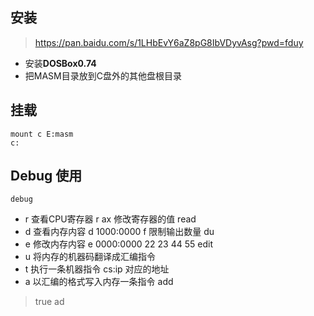 ## 安装

>   https://pan.baidu.com/s/1LHbEvY6aZ8pG8IbVDyvAsg?pwd=fduy

*   安装**DOSBox0.74**
*   把MASM目录放到C盘外的其他盘根目录

## 挂载

~~~ shell
mount c E:masm
c:
~~~

## Debug 使用

~~~ shell
debug
~~~

-   r    查看CPU寄存器   r ax 修改寄存器的值   read
-   d    查看内存内容   d 1000:0000    f 限制输出数量   du
-   e    修改内存内容   e 0000:0000 22 23 44 55    edit
-   u    将内存的机器码翻译成汇编指令   
-   t     执行一条机器指令   cs:ip 对应的地址    
-   a    以汇编的格式写入内存一条指令    add

>   true ad

